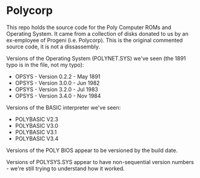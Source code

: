 # Polycorp
This repo holds the source code for the Poly Computer ROMs and Operating System.  It came from a collection of disks donated to us by an ex-employee of Progeni (i.e. Polycorp).  This is the original commented source code, it is not a dissassembly.


Versions of the Operating System (POLYNET.SYS) we've seen (the 1891 typo is in the file, not my typo):

* OPSYS - Version 0.2.2 - May 1891
* OPSYS - Version 3.0.0 - Jun 1982
* OPSYS - Version 3.2.0 - Jul 1983
* OPSYS - Version 3.4.0 - Nov 1984

Versions of the BASIC interpreter we've seen:

* POLYBASIC V2.3
* POLYBASIC V3.0
* POLYBASIC V3.1
* POLYBASIC V3.4

Versions of the POLY BIOS appear to be versioned by the build date.

Versions of POLYSYS.SYS appear to have non-sequential version numbers - we're still trying to understand how it worked.
